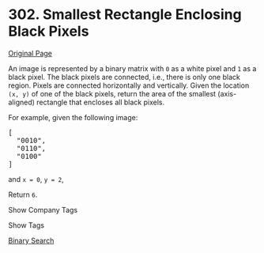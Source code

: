 # 302. Smallest Rectangle Enclosing Black Pixels

[Original Page](https://leetcode.com/problems/smallest-rectangle-enclosing-black-pixels/)

An image is represented by a binary matrix with `0` as a white pixel and `1` as a black pixel. The black pixels are connected, i.e., there is only one black region. Pixels are connected horizontally and vertically. Given the location `(x, y)` of one of the black pixels, return the area of the smallest (axis-aligned) rectangle that encloses all black pixels.

For example, given the following image:

<pre>[
  "0010",
  "0110",
  "0100"
]
</pre>

and `x = 0`, `y = 2`,

Return `6`.

<div>

<div id="company_tags" class="btn btn-xs btn-warning">Show Company Tags</div>

<span class="hidebutton" style="display: none;">[Google](/company/google/)</span></div>

<div>

<div id="tags" class="btn btn-xs btn-warning">Show Tags</div>

<span class="hidebutton">[Binary Search](/tag/binary-search/)</span></div>